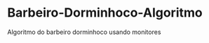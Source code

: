 Barbeiro-Dorminhoco-Algoritmo
=============================

Algoritmo do barbeiro dorminhoco usando monitores
